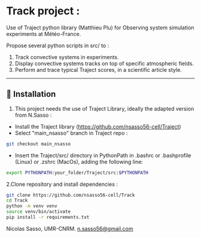 

# Track project :

Use of Traject python library (Matthieu Plu) for Observing system simulation experiments at Météo-France.

Propose several python scripts in src/ to :
1. Track convective systems in experiments. 
2. Display convective systems tracks on top of specific atmospheric fields.
3. Perform and trace typical Traject scores, in a scientific article style. 


---

## 🚀 Installation

1. This project needs the use of Traject Library, ideally the adapted version from N.Sasso :
- Install the Traject library (https://github.com/nsasso56-cell/Traject)
- Select "main_nsasso" branch in Traject repo :
```bash
git checkout main_nsasso
```
- Insert the Traject/src/ directory in PythonPath in .bashrc or .bashprofile (Linux) or .zshrc (MacOs), adding the following line:

```bash
export PYTHONPATH:your_folder/Traject/src:$PYTHONPATH
```

2.Clone repository and install dependencies :
```bash
git clone https://github.com/nsasso56-cell/Track
cd Track
python -m venv venv
source venv/bin/activate
pip install -r requirements.txt
```

Nicolas Sasso, UMR-CNRM. 
n.sasso56@gmail.com
